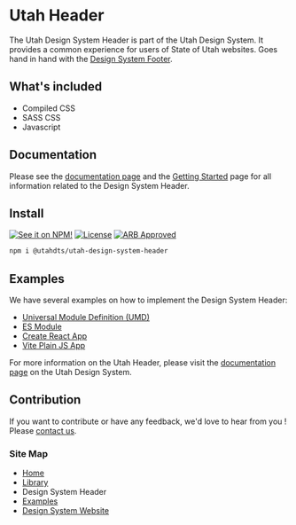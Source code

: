 # Utah Header
The Utah Design System Header is part of the Utah Design System. It provides a common experience for users of State of Utah websites.  Goes hand in hand with the [Design System Footer](https://designsystem.utah.gov/library/patterns/utahFooter).

## What's included

- Compiled CSS
- SASS CSS
- Javascript

## Documentation

Please see the [documentation page](https://designsystem.utah.gov/library/patterns/utahHeader) and the [Getting Started](https://designsystem.utah.gov/resources/gettingStarted) page for all information related to the Design System Header.

## Install

[![See it on NPM!](https://img.shields.io/npm/v/@utahdts/utah-design-system-header.svg?style=for-the-badge&color=orange)](https://www.npmjs.com/package/@utahdts/utah-design-system-header)
[![License](https://img.shields.io/npm/l/@utahdts/utah-design-system.svg?color=blue&style=for-the-badge)](https://www.apache.org/licenses/LICENSE-2.0)
[![ARB Approved](https://img.shields.io/badge/Utah_ARB_Approved-126DC4?style=for-the-badge)](https://dts.utah.gov/standards/architecture-review-board)
```bash
npm i @utahdts/utah-design-system-header
```

## Examples
We have several examples on how to implement the Design System Header:
- [Universal Module Definition (UMD)](https://github.com/utahdts/utah-design-system/tree/dev/examples/utah-header/umd-html)
- [ES Module](https://github.com/utahdts/utah-design-system/tree/dev/examples/utah-header/es-html)
- [Create React App](https://github.com/utahdts/utah-design-system/tree/dev/examples/utah-header/create-react-app)
- [Vite Plain JS App](https://github.com/utahdts/utah-design-system/tree/dev/examples/utah-header/vite)  

For more information on the Utah Header, please visit the [documentation page](https://designsystem.utah.gov/library/patterns/utahHeader) on the Utah Design System.

## Contribution
If you want to contribute or have any feedback, we'd love to hear from you ! Please [contact us](https://designsystem.utah.gov/resources/gettingStarted).

### Site Map

- [Home](https://github.com/utahdts/utah-design-system)
- [Library](https://github.com/utahdts/utah-design-system)
- Design System Header
- [Examples](https://github.com/utahdts/utah-design-system/tree/dev/examples)
- [Design System Website](https://designsystem.utah.gov/)
